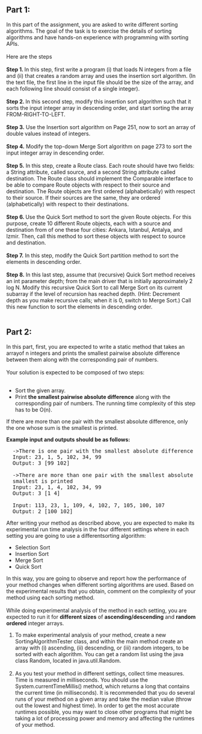 <h2>Part 1:</h2>
In this part of the assignment, you are asked to write different sorting algorithms. The goal of the
task is to exercise the details of sorting algorithms and have hands-on experience with
programming with sorting APIs.
<br>
<br>
Here are the steps 
<br>
<br>
<b>Step 1. </b>In this step, first write a program (i) that loads N integers from a file and (ii) that creates a
random array and uses the insertion sort algorithm. (In the text file, the first line in the input file should be the size of the array, and each following line should consist
of a single integer).
<br>
<br>
<b>Step 2. </b>In this second step, modify this insertion sort algorithm such that it sorts the input integer
array in descending order, and start sorting the array FROM-RIGHT-TO-LEFT.
<br>
<br>
<b>Step 3.</b> Use the Insertion sort algorithm on Page 251, now to sort an array of double values instead of integers.
<br>
<br>
<b>Step 4.</b> Modify the top-down Merge Sort algorithm on page 273 to sort the input integer array in descending order.
<br>
<br>
<b>Step 5.</b> In this step, create a Route class. Each route should have two fields: a String attribute,
called source, and a second String attribute called destination. The Route class should
implement the Comparable interface to be able to compare Route objects with respect to their
source and destination. The Route objects are first ordered (alphabetically) with respect to their
source. If their sources are the same, they are ordered (alphabetically) with respect to their
destinations.
<br>
<br>
<b>Step 6. </b>Use the Quick Sort method to sort the given Route objects. For this
purpose, create 10 different Route objects, each with a source and destination from of one these
four cities: Ankara, Istanbul, Antalya, and Izmir. Then, call this method to sort these objects with
respect to source and destination.
<br>
<br>
<b>Step 7.</b> In this step, modify the Quick Sort partition method to sort the elements
in descending order.
<br>
<br>
<b>Step 8.</b> In this last step, assume that (recursive) Quick Sort method receives an int parameter
depth; from the main driver that is initially approximately 2 log N. Modify this recursive Quick
Sort to call Merge Sort on its current subarray if the level of recursion has reached depth.
(Hint: Decrement depth as you make recursive calls; when it is 0, switch to Merge Sort.) Call
this new function to sort the elements in descending order.
<br>
<br>
<h2>Part 2:</h2>
In this part, first, you are expected to write a static method that takes an arrayof
n integers and prints the smallest pairwise absolute difference between them along with the
corresponding pair of numbers.
<br>
<br>
Your solution is expected to be composed of two steps:
<br>
<br>
<ul>
  <li>Sort the given array.</li>
  <li>Print <b>the smallest pairwise absolute difference</b> along with the corresponding pair of numbers.
     The running time complexity of this step has to be O(n).
  </li>
</ul>

If there are more than one pair with the smallest absolute difference, only the one whose sum is the
smallest is printed.

  <b>Example input and outputs should be as follows:</b>
<pre>
  ->There is one pair with the smallest absolute difference
  Input: 23, 1, 5, 102, 34, 99
  Output: 3 [99 102]
  
  ->There are more than one pair with the smallest absolute difference, only the one whose sum isthe
  smallest is printed
  Input: 23, 1, 4, 102, 34, 99
  Output: 3 [1 4]
  
  Input: 113, 23, 1, 109, 4, 102, 7, 105, 100, 107
  Output: 2 [100 102]
</pre>

After writing your method as described above, you are expected to make its experimental run time
analysis in the four different settings where in each setting you are going to use a differentsorting
algorithm:
<ul>
  <li>Selection Sort</li>
  <li>Insertion Sort</li>
  <li>Merge Sort</li>
  <li>Quick Sort</li>
</ul>

In this way, you are going to observe and report how the performance of your method changes
when different sorting algorithms are used. Based on the experimental results that you obtain,
comment on the complexity of your method using each sorting method.
<br>
<br>
While doing experimental analysis of the method in each setting, you are expected to run it for
<b>different sizes</b> of <b>ascending/descending</b> and <b>random ordered</b> integer arrays.

<ol>
  <li>To make experimental analysis of your method, create a new SortingAlgorithmTester class,
and within the main method create an array with (i) ascending, (ii) descending, or (iii)
random integers, to be sorted with each algorithm. You can get a random list using the java
class Random, located in java.util.Random.
 </li>
  <br>
  <li>
    As you test your method in different settings, collect time measures. Time is measured in
milliseconds. You should use the System.currentTimeMillis() method, which
returns a long that contains the current time (in milliseconds). It is recommended that you
do several runs of your method on a given array and take the median value (throw out the
lowest and highest time). In order to get the most accurate runtimes possible, you may want
to close other programs that might be taking a lot of processing power and memory and
affecting the runtimes of your method.
  </li>
</ol>




